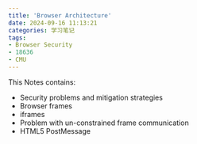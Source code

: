 ```yaml
---
title: 'Browser Architecture'
date: 2024-09-16 11:13:21
categories: 学习笔记
tags: 
- Browser Security
- 18636
- CMU
---
```


This Notes contains: 

- Security problems and mitigation strategies
- Browser frames
- iframes 
- Problem with un-constrained frame communication
- HTML5 PostMessage

<!-- more -->
<!-- toc -->
